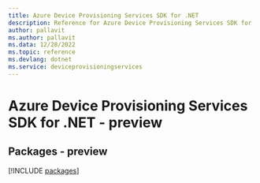 ```yaml
---
title: Azure Device Provisioning Services SDK for .NET
description: Reference for Azure Device Provisioning Services SDK for .NET
author: pallavit
ms.author: pallavit
ms.data: 12/28/2022
ms.topic: reference
ms.devlang: dotnet
ms.service: deviceprovisioningservices
---
```

# Azure Device Provisioning Services SDK for .NET - preview
## Packages - preview
[!INCLUDE [packages](device-provisioning-services-index.md)]
